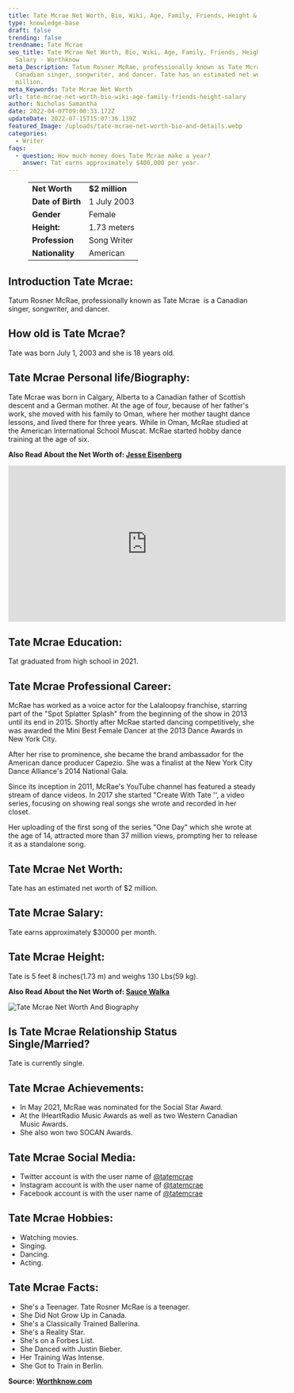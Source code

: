 ```yaml
---
title: Tate Mcrae Net Worth, Bio, Wiki, Age, Family, Friends, Height & Salary
type: knowledge-base
draft: false
trending: false
trendname: Tate Mcrae
seo_title: Tate Mcrae Net Worth, Bio, Wiki, Age, Family, Friends, Height &
  Salary - Worthknow
meta_Description: Tatum Rosner McRae, professionally known as Tate Mcrae  is a
  Canadian singer, songwriter, and dancer. Tate has an estimated net worth of $2
  million.
meta_Keywords: Tate Mcrae Net Worth
url: tate-mcrae-net-worth-bio-wiki-age-family-friends-height-salary
author: Nicholas Samantha
date: 2022-04-07T09:00:33.172Z
updateDate: 2022-07-15T15:07:36.139Z
featured_Image: /uploads/tate-mcrae-net-worth-bio-and-details.webp
categories:
  - Writer
faqs:
  - question: How much money does Tate Mcrae make a year?
    answer: Tat earns approximately $400,000 per year.
---
```

<figure class="wp-block-table is-style-stripes">
  <table>
    <tbody>
      <tr>
        <td>
          <strong>Net Worth</strong>
        </td>
        <td>
          <strong>$2 million</strong>
        </td>
      </tr>
      <tr>
        <td>
          <strong>Date of Birth</strong>
        </td>
        <td>1 July 2003</td>
      </tr>
      <tr>
        <td>
          <strong>Gender</strong>
        </td>
        <td>Female</td>
      </tr>
      <tr>
        <td>
          <strong>Height:</strong>
        </td>
        <td>1.73 meters</td>
      </tr>
      <tr>
        <td>
          <strong>Profession</strong>
        </td>
        <td>Song Writer</td>
      </tr>
      <tr>
        <td>
          <strong>Nationality</strong>
        </td>
        <td>American</td>
      </tr>
    </tbody>
  </table>
</figure>

## **Introduction Tate Mcrae:**

Tatum Rosner McRae, professionally known as Tate Mcrae  is a Canadian singer, songwriter, and dancer. 

## **How old is Tate Mcrae?**

Tate was born July 1, 2003 and she is 18 years old.

## **Tate Mcrae Personal life/Biography:**

Tate Mcrae was born in Calgary, Alberta to a Canadian father of Scottish descent and a German mother. At the age of four, because of her father's work, she moved with his family to Oman, where her mother taught dance lessons, and lived there for three years. While in Oman, McRae studied at the American International School Muscat. McRae started hobby dance training at the age of six.

**Also Read About the Net Worth of: <a href="https://worthknow.com/jesse-eisenberg-net-worth-bio-wiki-age-family-friends-height-salary/" target="_blank" rel="noopener">Jesse Eisenberg</a>**

<iframe width="560" height="315" src="https://www.youtube.com/embed/7qIwui5RJ1w" title="YouTube video player" frameborder="0" allow="accelerometer; autoplay; clipboard-write; encrypted-media; gyroscope; picture-in-picture" allowfullscreen></iframe>

## **Tate Mcrae Education:**

Tat graduated from high school in 2021.

## **Tate Mcrae Professional Career:**

McRae has worked as a voice actor for the Lalaloopsy franchise, starring part of the "Spot Splatter Splash" from the beginning of the show in 2013 until its end in 2015. Shortly after McRae started dancing competitively, she was awarded the Mini Best Female Dancer at the 2013 Dance Awards in New York City.

After her rise to prominence, she became the brand ambassador for the American dance producer Capezio. She was a finalist at the New York City Dance Alliance's 2014 National Gala.

Since its inception in 2011, McRae's YouTube channel has featured a steady stream of dance videos. In 2017 she started "Create With Tate '', a video series, focusing on showing real songs she wrote and recorded in her closet.

 Her uploading of the first song of the series "One Day" which she wrote at the age of 14, attracted more than 37 million views, prompting her to release it as a standalone song.

## **Tate Mcrae Net Worth:**

Tate has an estimated net worth of $2 million.

## **Tate Mcrae Salary:**

Tate earns approximately $30000 per month.

## **Tate Mcrae Height:**

Tate is 5 feet 8 inches(1.73 m) and weighs 130 Lbs(59 kg).

**Also Read About the Net Worth of: <a href="https://worthknow.com/sauce-walka-net-worth-bio-age-family-friends-height-salary/" target="_blank" rel="noopener">Sauce Walka</a>**

![Tate Mcrae Net Worth And Biography](/uploads/tate-mcrae-net-worth-.webp)

## **Is Tate Mcrae Relationship Status Single/Married?**

Tate is currently single.

## **Tate Mcrae Achievements:**

* In May 2021, McRae was nominated for the Social Star Award. 
* At the IHeartRadio Music Awards as well as two Western Canadian Music Awards. 
* She also won two SOCAN Awards.

## **Tate Mcrae Social Media:**

* Twitter account is with the user name of <a href="https://twitter.com/tatemcrae" target="_blank" rel="nofollow" rel="noopener">@tatemcrae</a>
* Instagram account is with the user name of <a href="https://www.instagram.com/tatemcrae/" target="_blank" rel="nofollow" rel="noopener">@tatemcrae</a>
* Facebook account is with the user name of <a href="https://web.facebook.com/TateMcRaeOfficial" target="_blank" rel="nofollow" rel="noopener">@tatemcrae</a>

## **Tate Mcrae Hobbies:**

* Watching movies.
* Singing.
* Dancing.
* Acting.

## **Tate Mcrae Facts:**

* She's a Teenager. Tate Rosner McRae is a teenager.
* She Did Not Grow Up in Canada.
* She's a Classically Trained Ballerina.
* She's a Reality Star.
* She's on a Forbes List.
* She Danced with Justin Bieber.
* Her Training Was Intense.
* She Got to Train in Berlin.

**Source: <a href="https://worthknow.com/" target="_blank" rel="noopener">Worthknow.com</a>**